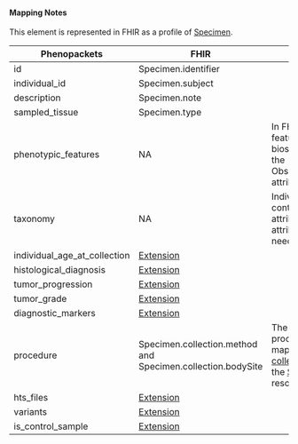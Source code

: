 #### Mapping Notes

This element is represented in FHIR as a profile of [Specimen](https://www.hl7.org/fhir/specimen.html).

| Phenopackets                    | FHIR                                                                         | Comments                                                                                          |
| ------------------------------- | ---------------------------------------------------------------------------- | ------------------------------------------------------------------------------------------------- |
| id                              | Specimen.identifier                                                          |                                                                                                   |
| individual\_id                  | Specimen.subject                                                             |                                                                                                   |
| description                     | Specimen.note                                                                |                                                                                                   |
| sampled\_tissue                 | Specimen.type                                                                |                                                                                                   |
| phenotypic\_features            | NA                                                                           | In FHIR, phenotypic features are linked to biosamples through the Observation.specimen attribute. |
| taxonomy                        | NA                                                                           | Individuals already contain a taxonomy attribute so this attribute is not needed.                 |
| individual\_age\_at\_collection | [Extension](StructureDefinition-biosample-individual-age-at-collection.html) |                                                                                                   |
| histological\_diagnosis         | [Extension](StructureDefinition-biosample-histological-diagnosis.html)       |                                                                                                   |
| tumor\_progression              | [Extension](StructureDefinition-biosample-tumor-progression.html)            |                                                                                                   |
| tumor\_grade                    | [Extension](StructureDefinition-biosample-tumor-grade.html)                  |                                                                                                   |  
| diagnostic\_markers             | [Extension](StructureDefinition-biosample-diagnostic-markers.html)           |                                                                                                   |
| procedure                       | Specimen.collection.method and Specimen.collection.bodySite                  | The Phenopackets procedure element maps to the internal [collection](https://www.hl7.org/fhir/specimen-definitions.html#Specimen.collection) element in the [Specimen](https://www.hl7.org/fhir/specimen.html) resource. |
| hts\_files                      | [Extension](StructureDefinition-htsfiles.html)                               |                                                                                                   |
| variants                        | [Extension](StructureDefinition-variants.html)                               |                                                                                                   |
| is\_control\_sample             | [Extension](StructureDefinition-biosample-control.html)                      |                                                                                                   |

